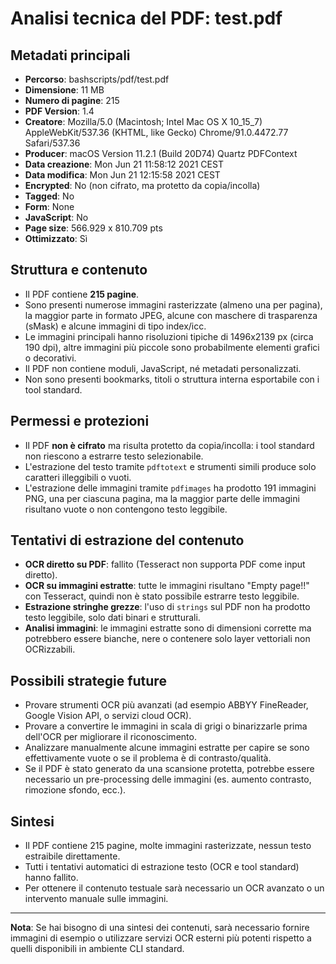 # Analisi tecnica del PDF: test.pdf

## Metadati principali

- **Percorso**: bashscripts/pdf/test.pdf
- **Dimensione**: 11 MB
- **Numero di pagine**: 215
- **PDF Version**: 1.4
- **Creatore**: Mozilla/5.0 (Macintosh; Intel Mac OS X 10_15_7) AppleWebKit/537.36 (KHTML, like Gecko) Chrome/91.0.4472.77 Safari/537.36
- **Producer**: macOS Version 11.2.1 (Build 20D74) Quartz PDFContext
- **Data creazione**: Mon Jun 21 11:58:12 2021 CEST
- **Data modifica**: Mon Jun 21 12:15:58 2021 CEST
- **Encrypted**: No (non cifrato, ma protetto da copia/incolla)
- **Tagged**: No
- **Form**: None
- **JavaScript**: No
- **Page size**: 566.929 x 810.709 pts
- **Ottimizzato**: Sì

## Struttura e contenuto

- Il PDF contiene **215 pagine**.
- Sono presenti numerose immagini rasterizzate (almeno una per pagina), la maggior parte in formato JPEG, alcune con maschere di trasparenza (sMask) e alcune immagini di tipo index/icc.
- Le immagini principali hanno risoluzioni tipiche di 1496x2139 px (circa 190 dpi), altre immagini più piccole sono probabilmente elementi grafici o decorativi.
- Il PDF non contiene moduli, JavaScript, né metadati personalizzati.
- Non sono presenti bookmarks, titoli o struttura interna esportabile con i tool standard.

## Permessi e protezioni

- Il PDF **non è cifrato** ma risulta protetto da copia/incolla: i tool standard non riescono a estrarre testo selezionabile.
- L'estrazione del testo tramite `pdftotext` e strumenti simili produce solo caratteri illeggibili o vuoti.
- L'estrazione delle immagini tramite `pdfimages` ha prodotto 191 immagini PNG, una per ciascuna pagina, ma la maggior parte delle immagini risultano vuote o non contengono testo leggibile.

## Tentativi di estrazione del contenuto

- **OCR diretto su PDF**: fallito (Tesseract non supporta PDF come input diretto).
- **OCR su immagini estratte**: tutte le immagini risultano "Empty page!!" con Tesseract, quindi non è stato possibile estrarre testo leggibile.
- **Estrazione stringhe grezze**: l'uso di `strings` sul PDF non ha prodotto testo leggibile, solo dati binari e strutturali.
- **Analisi immagini**: le immagini estratte sono di dimensioni corrette ma potrebbero essere bianche, nere o contenere solo layer vettoriali non OCRizzabili.

## Possibili strategie future

- Provare strumenti OCR più avanzati (ad esempio ABBYY FineReader, Google Vision API, o servizi cloud OCR).
- Provare a convertire le immagini in scala di grigi o binarizzarle prima dell'OCR per migliorare il riconoscimento.
- Analizzare manualmente alcune immagini estratte per capire se sono effettivamente vuote o se il problema è di contrasto/qualità.
- Se il PDF è stato generato da una scansione protetta, potrebbe essere necessario un pre-processing delle immagini (es. aumento contrasto, rimozione sfondo, ecc.).

## Sintesi

- Il PDF contiene 215 pagine, molte immagini rasterizzate, nessun testo estraibile direttamente.
- Tutti i tentativi automatici di estrazione testo (OCR e tool standard) hanno fallito.
- Per ottenere il contenuto testuale sarà necessario un OCR avanzato o un intervento manuale sulle immagini.

---

**Nota**: Se hai bisogno di una sintesi dei contenuti, sarà necessario fornire immagini di esempio o utilizzare servizi OCR esterni più potenti rispetto a quelli disponibili in ambiente CLI standard. 
